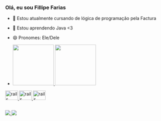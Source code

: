 ### Olá, eu sou Fillipe Farias


- 🔭  Estou  atualmente cursando de lógica de programação pela Factura
- 🌱 Estou aprendendo Java <3
- 😄 Pronomes: Ele/Dele

- 
  <a href="https://github.com/FillipeFarias">
  <img height = "130em" src = "https://github-readme-stats.vercel.app/api?username=FillipeFarias&show_icons=true&theme=dracula&include_all_commits=true&count_private=true" />
  <img height = "130em" src = "https://github-readme-stats.vercel.app/api/top-langs/?username=FillipeFarias&layout=compact&langs_count=7&theme=dracula" />
</div>
 

  
   <img src="https://cdn.jsdelivr.net/gh/devicons/devicon/icons/css3/css3-original-wordmark.svg" alt="rails" height = "30" width = "40" style="max-width:100%;"></img>
  <img src="https://cdn.jsdelivr.net/gh/devicons/devicon/icons/html5/html5-original-wordmark.svg" alt="rails" height = "30" width = "40" style="max-width:100%;"></img>
 <img src="https://cdn.jsdelivr.net/gh/devicons/devicon/icons/javascript/javascript-plain.svg" alt="rails" height = "30" width = "40" style="max-width:100%;"></img>
  
  ##
  
  <div> 
  <a href = "https://www.instagram.com/lipef4rias/" target="_blank"> <img src="https://img.shields.io/badge/Instagram-E4405F?style=for-the-badge&logo=instagram&logoColor=white" target="_blank"> </a>
  <a href ="https://www.linkedin.com/in/fillipe-farias-17ab28208/> target="_blank"> <img src="https://img.shields.io/badge/LinkedIn-0077B5?style=for-the-badge&logo=linkedin&logoColor=white" target="_blank"> </a>
  
  </div>
